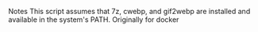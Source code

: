 Notes
This script assumes that 7z, cwebp, and gif2webp are installed and available in the system's PATH.
Originally for docker

